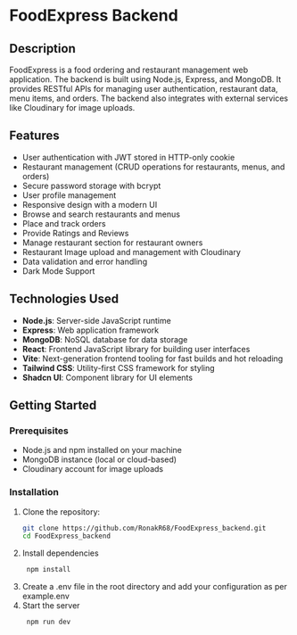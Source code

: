 # FoodExpress Backend

## Description

FoodExpress is a food ordering and restaurant management web application. The backend is built using Node.js, Express, and MongoDB. It provides RESTful APIs for managing user authentication, restaurant data, menu items, and orders. The backend also integrates with external services like Cloudinary for image uploads.

## Features

- User authentication with JWT stored in HTTP-only cookie
- Restaurant management (CRUD operations for restaurants, menus, and orders)
- Secure password storage with bcrypt
- User profile management
- Responsive design with a modern UI
- Browse and search restaurants and menus
- Place and track orders
- Provide Ratings and Reviews
- Manage restaurant section for restaurant owners
- Restaurant Image upload and management with Cloudinary
- Data validation and error handling
- Dark Mode Support

## Technologies Used

- **Node.js**: Server-side JavaScript runtime
- **Express**: Web application framework
- **MongoDB**: NoSQL database for data storage
- **React**: Frontend JavaScript library for building user interfaces
- **Vite**: Next-generation frontend tooling for fast builds and hot reloading
- **Tailwind CSS**: Utility-first CSS framework for styling
- **Shadcn UI**: Component library for UI elements

## Getting Started

### Prerequisites

- Node.js and npm installed on your machine
- MongoDB instance (local or cloud-based)
- Cloudinary account for image uploads

### Installation

1. Clone the repository:
   ```bash
   git clone https://github.com/RonakR68/FoodExpress_backend.git
   cd FoodExpress_backend

2. Install dependencies
   ```bash
    npm install

3. Create a .env file in the root directory and add your configuration as per example.env
4. Start the server
   ```bash
    npm run dev
